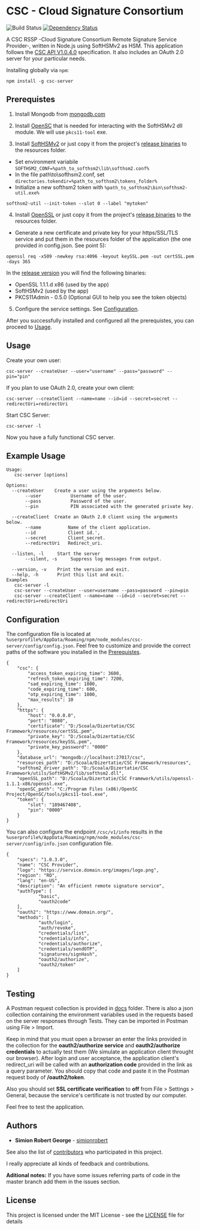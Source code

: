 # CSC - Cloud Signature Consortium

![Build Status](https://github.com/simionrobert/cloud-signature-consortium/workflows/Node.js%20CI/badge.svg) [![Dependency Status](https://david-dm.org/simionrobert/CSC-Framework/status.svg)](https://david-dm.org/simionrobert/CSC-Framework)

A CSC RSSP -Cloud Signature Consortium Remote Signature Service Provider-, written in Node.js using SoftHSMv2 as HSM.
This application follows the [CSC API V1.0.4.0](https://cloudsignatureconsortium.org/resources/download-api-specifications/) specification. It also includes an OAuth 2.0 server for your particular needs.

Installing globally via `npm`:

```
npm install -g csc-server
```

## Prerequistes

1. Install Mongodb from [mongodb.com](https://www.mongodb.com/download-center/community)
2. Install [OpenSC](https://github.com/OpenSC/OpenSC/releases) that is needed for interacting with the SoftHSMv2 dll module. We will use `pkcs11-tool` exe.

3. Install [SoftHSMv2](https://github.com/opendnssec/SoftHSMv2) or just copy it from the project's [release binaries](https://github.com/simionrobert/cloud-signature-consortium/releases) to the resources folder.

- Set environment variabile `SOFTHSM2_CONF=%path_to_softhsm2\lib\softhsm2.conf%`
- In the file path\to\softhsm2.conf, set `directories.tokendir=%path_to_softhsm2\tokens_folder%`
- Initialize a new softhsm2 token with `%path_to_softhsm2\bin\softhsm2-util.exe%`

```
softhsm2-util --init-token --slot 0 --label "mytoken"
```

4. Install [OpenSSL](https://github.com/openssl/openssl) or just copy it from the project's [release binaries](https://github.com/simionrobert/cloud-signature-consortium/releases) to the resources folder.

- Generate a new certificate and private key for your https/SSL/TLS service and put them in the resources folder of the application (the one provided in config.json. See point 5):

```
openssl req -x509 -newkey rsa:4096 -keyout keySSL.pem -out certSSL.pem -days 365
```

In the [release version](https://github.com/simionrobert/cloud-signature-consortium/releases) you will find the following binaries:

- OpenSSL 1.1.1.d x86 (used by the app)
- SoftHSMv2 (used by the app)
- PKCS11Admin - 0.5.0 (Optional GUI to help you see the token objects)

5. Configure the service settings. See [Configuration](#configuration).

After you successfully installed and configured all the prerequistes, you can proceed to [Usage](#usage).

## Usage

Create your own user:

```
csc-server --createUser --user="username" --pass="password" --pin="pin"

```

If you plan to use OAuth 2.0, create your own client:

```
csc-server --createClient --name=name --id=id --secret=secret --redirectUri=redirectUri
```

Start CSC Server:

```
csc-server -l
```

Now you have a fully functional CSC server.

## Example Usage

```
Usage:
   csc-server [options]

Options:
  --createUser    Create a user using the arguments below.
       --user           Username of the user.
       --pass           Password of the user.
       --pin            PIN associated with the generated private key.

  --createClient  Create an OAuth 2.0 client using the arguments below.
       --name          Name of the client application.
       --id            Client id.',
       --secret        Client_secret.
       --redirectUri   Redirect_uri.

  --listen, -l     Start the server
       --silent, -s     Suppress log messages from output.

  --version, -v    Print the version and exit.
  --help, -h       Print this list and exit.
Examples
   csc-server -l
   csc-server --createUser --user=username --pass=password --pin=pin
   csc-server --createClient --name=name --id=id --secret=secret --redirectUri=redirectUri
```

## Configuration

The configuration file is located at `%userprofile%/AppData/Roaming/npm/node_modules/csc-server/config/config.json`.
Feel free to customize and provide the correct paths of the software you installed in the [Prerequistes](#prerequistes).

```
{
    "csc": {
        "access_token_expiring_time": 3600,
        "refresh_token_expiring_time": 7200,
        "sad_expiring_time": 1800,
        "code_expiring_time": 600,
        "otp_expiring_time": 1800,
        "max_results": 10
    },
    "https": {
        "host": "0.0.0.0",
        "port": "8080",
        "certificate": "D:/Scoala/Dizertatie/CSC Framework/resources/certSSL.pem",
        "private_key": "D:/Scoala/Dizertatie/CSC Framework/resources/keySSL.pem",
        "private_key_password": "0000"
    },
    "database_url": "mongodb://localhost:27017/csc",
    "resources_path": "D:/Scoala/Dizertatie/CSC Framework/resources",
    "softhsm2_driver_path": "D:/Scoala/Dizertatie/CSC Framework/utils/SoftHSMv2/lib/softhsm2.dll",
    "openSSL_path": "D:/Scoala/Dizertatie/CSC Framework/utils/openssl-1.1.1-x86/openssl.exe",
    "openSC_path": "C:/Program Files (x86)/OpenSC Project/OpenSC/tools/pkcs11-tool.exe",
    "token": {
        "slot": "189467408",
        "pin": "0000"
    }
}
```

You can also configure the endpoint `/csc/v1/info` results in the `%userprofile%/AppData/Roaming/npm/node_modules/csc-server/config/info.json` configuration file.

```
{
    "specs": "1.0.3.0",
    "name": "CSC Provider",
    "logo": "https://service.domain.org/images/logo.png",
    "region": "RO",
    "lang": "en-US",
    "description": "An efficient remote signature service",
    "authType": [
            "basic",
            "oauth2code"
    ],
    "oauth2": "https://www.domain.org/",
    "methods": [
            "auth/login",
            "auth/revoke",
            "credentials/list",
            "credentials/info",
            "credentials/authorize",
            "credentials/sendOTP",
            "signatures/signHash",
            "oauth2/authorize",
            "oauth2/token"
    ]
}
```

## Testing

A Postman request collection is provided in [docs](https://github.com/simionrobert/cloud-signature-consortium/tree/master/docs) folder. There is also a json collection containing the environment variabiles used in the requests based on the server responses through Tests. They can be imported in Postman using File > Import.

Keep in mind that you must open a browser an enter the links provided in the collection for the **oauth2/authorize service** and **oauth2/authorize credentials** to actually test them (We simulate an application client throught our browser). After login and user acceptance, the application client's redirect_uri will be called with an **authorization code** provided in the link as a query parameter. You should copy that code and paste it in the Postman request body of **/oauth2/token**.

Also you should set **SSL certificate verification** to **off** from File > Settings > General, because the service's certificate is not trusted by our computer.

Feel free to test the application.

## Authors

- **Simion Robert George** - [simionrobert](https://github.com/simionrobert)

See also the list of [contributors](https://github.com/simionrobert/CSC-Framework/contributors) who participated in this project.

I really appreciate all kinds of feedback and contributions.

**Aditional notes:**
If you have some issues referring parts of code in the master branch add them in the issues section.

## License

This project is licensed under the MIT License - see the [LICENSE](LICENSE) file for details
